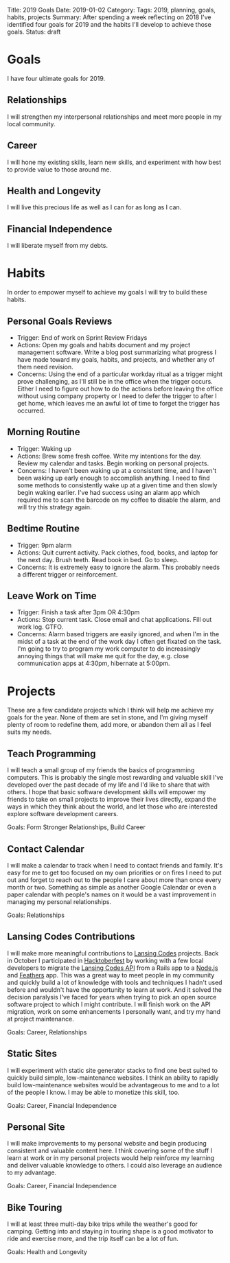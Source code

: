 Title: 2019 Goals
Date: 2019-01-02
Category: 
Tags: 2019, planning, goals, habits, projects 
Summary: After spending a week reflecting on 2018 I've identified four goals for 2019 and the habits I'll develop to achieve those goals.
Status: draft

# Goals
I have four ultimate goals for 2019.

## Relationships
I will strengthen my interpersonal relationships and meet more people in my local community.

## Career
I will hone my existing skills, learn new skills, and experiment with how best to provide value to those around me.

## Health and Longevity
I will live this precious life as well as I can for as long as I can.

## Financial Independence
I will liberate myself from my debts.


# Habits
In order to empower myself to achieve my goals I will try to build these habits.

## Personal Goals Reviews
* Trigger: End of work on Sprint Review Fridays
* Actions: Open my goals and habits document and my project management software. Write a blog post summarizing what progress I have made toward my goals, habits, and projects, and whether any of them need revision.
* Concerns: Using the end of a particular workday ritual as a trigger might prove challenging, as I'll still be in the office when the trigger occurs. Either I need to figure out how to do the actions before leaving the office without using company property or I need to defer the trigger to after I get home, which leaves me an awful lot of time to forget the trigger has occurred.

## Morning Routine
* Trigger: Waking up
* Actions: Brew some fresh coffee. Write my intentions for the day. Review my calendar and tasks. Begin working on personal projects.
* Concerns: I haven't been waking up at a consistent time, and I haven't been waking up early enough to accomplish anything. I need to find some methods to consistently wake up at a given time and then slowly begin waking earlier. I've had success using an alarm app which required me to scan the barcode on my coffee to disable the alarm, and will try this strategy again.

## Bedtime Routine
* Trigger: 9pm alarm
* Actions: Quit current activity. Pack clothes, food, books, and laptop for the next day. Brush teeth. Read book in bed. Go to sleep.
* Concerns: It is extremely easy to ignore the alarm. This probably needs a different trigger or reinforcement.

## Leave Work on Time
* Trigger: Finish a task after 3pm OR 4:30pm 
* Actions: Stop current task. Close email and chat applications. Fill out work log. GTFO.
* Concerns: Alarm based triggers are easily ignored, and when I'm in the midst of a task at the end of the work day I often get fixated on the task. I'm going to try to program my work computer to do increasingly annoying things that will make me quit for the day, e.g. close communication apps at 4:30pm, hibernate at 5:00pm.

# Projects
These are a few candidate projects which I think will help me achieve my goals for the year. None of them are set in stone, and I'm giving myself plenty of room to redefine them, add more, or abandon them all as I feel suits my needs.

## Teach Programming
I will teach a small group of my friends the basics of programming computers. This is probably the single most rewarding and valuable skill I've developed over the past decade of my life and I'd like to share that with others. I hope that basic software development skills will empower my friends to take on small projects to improve their lives directly, expand the ways in which they think about the world, and let those who are interested explore software development careers.

Goals: Form Stronger Relationships, Build Career

## Contact Calendar
I will make a calendar to track when I need to contact friends and family. It's easy for me to get too focused on my own priorities or on fires I need to put out and forget to reach out to the people I care about more than once every month or two. Something as simple as another Google Calendar or even a paper calendar with people's names on it would be a vast improvement in managing my personal relationships.

Goals: Relationships

## Lansing Codes Contributions
I will make more meaningful contributions to [Lansing Codes](https://www.lansing.codes/) projects. Back in October I participated in [Hacktoberfest](https://hacktoberfest.digitalocean.com/) by working with a few local developers to migrate the [Lansing Codes API](https://github.com/lansingcodes/api) from a Rails app to a [Node.js](https://nodejs.org/en/) and [Feathers](https://feathersjs.com/) app. This was a great way to meet people in my community and quickly build a lot of knowledge with tools and techniques I hadn't used before and wouldn't have the opportunity to learn at work. And it solved the decision paralysis I've faced for years when trying to pick an open source software project to which I might contribute. I will finish work on the API migration, work on some enhancements I personally want, and try my hand at project maintenance.

Goals: Career, Relationships

## Static Sites
I will experiment with static site generator stacks to find one best suited to quickly build simple, low-maintenance websites. I think an ability to rapidly build low-maintenance websites would be advantageous to me and to a lot of the people I know. I may be able to monetize this skill, too.

Goals: Career, Financial Independence

## Personal Site
I will make improvements to my personal website and begin producing consistent and valuable content here. I think covering some of the stuff I learn at work or in my personal projects would help reinforce my learning and deliver valuable knowledge to others. I could also leverage an audience to my advantage.

Goals: Career, Financial Independence

## Bike Touring
I will at least three multi-day bike trips while the weather's good for camping. Getting into and staying in touring shape is a good motivator to ride and exercise more, and the trip itself can be a lot of fun. 

Goals: Health and Longevity
